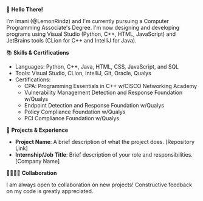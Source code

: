 🤗 **Hello There!**

I’m Imani (@LemonRindz) and I'm currently pursuing a Computer Programming Associate's Degree.
I'm now designing and developing programs using Visual Studio (Python, C++, HTML, JavaScript) and JetBrains tools (CLion for C++ and IntelliJ for Java).

📚 **Skills & Certifications**

- Languages: Python, C++, Java, HTML, CSS, JavaScript, and SQL
- Tools: Visual Studio, CLion, IntelliJ, Git, Oracle, Qualys
- Certifications:
  - CPA: Programming Essentials in C++ w/CISCO Networking Academy
  - Vulnerability Management Detection and Response Foundation w/Qualys
  - Endpoint Detection and Response Foundation w/Qualys
  - Policy Compliance Foundation w/Qualys
  - PCI Compliance Foundation w/Qualys

📑 **Projects & Experience**

 - **Project Name**: A brief description of what the project does. [Repository Link]
 - **Internship/Job Title**: Brief description of your role and responsibilities. [Company Name]

🫱🏻‍🫲🏽 **Collaboration**

I am always open to collaboration on new projects! Constructive feedback on my code is greatly appreciated.
